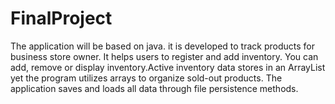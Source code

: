 # FinalProject

The application will be based on java. it is developed to track products for business store owner. It helps users to register and add inventory. You can add, remove or display inventory.Active inventory data stores in an ArrayList yet the program utilizes arrays to organize sold-out products. The application saves and loads all data through file persistence methods.
